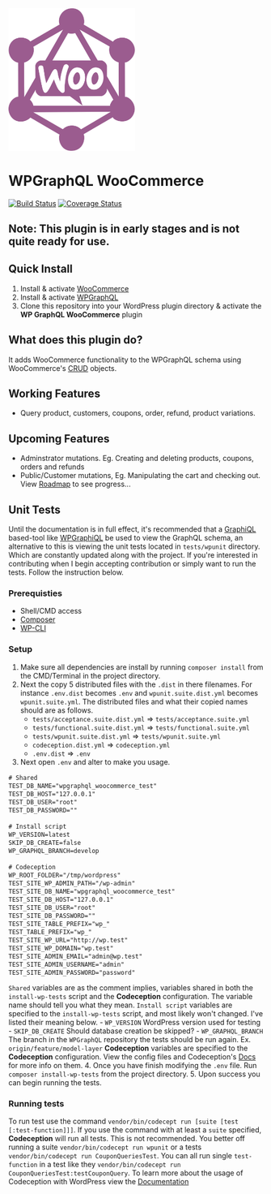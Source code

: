 <img src="./logo.svg" width="250px">

# WPGraphQL WooCommerce
[![Build Status](https://travis-ci.org/kidunot89/wp-graphql-woocommerce.svg?branch=master)](https://travis-ci.org/kidunot89/wp-graphql-woocommerce) [![Coverage Status](https://coveralls.io/repos/github/kidunot89/wp-graphql-woocommerce/badge.svg?branch=master)](https://coveralls.io/github/kidunot89/wp-graphql-woocommerce?branch=master)

## Note: This plugin is in early stages and is not quite ready for use.

## Quick Install
1. Install & activate [WooCommerce](https://woocommerce.com/)
2. Install & activate [WPGraphQL](https://www.wpgraphql.com/)
3. Clone this repository into your WordPress plugin directory & activate the **WP GraphQL WooCommerce** plugin

## What does this plugin do?
It adds WooCommerce functionality to the WPGraphQL schema using WooCommerce's [CRUD](https://github.com/woocommerce/woocommerce/wiki/CRUD-Objects-in-3.0) objects.

## Working Features
- Query product, customers, coupons, order, refund, product variations.

## Upcoming Features
- Adminstrator mutations. Eg. Creating and deleting products, coupons, orders and refunds
- Public/Customer mutations, Eg. Manipulating the cart and checking out.
View [Roadmap](https://github.com/kidunot89/wp-graphql-woocommerce/projects/1) to see progress... 

## Unit Tests 
Until the documentation is in full effect, it's recommended that a [GraphiQL](https://github.com/graphql/graphiql) based-tool like [WPGraphiQL](https://github.com/wp-graphql/wp-graphiql) be used to view the GraphQL schema, an alternative to this is viewing the unit tests located in `tests/wpunit` directory. Which are constantly updated along with the project. If you're interested in contributing when I begin accepting contribution or simply want to run the tests. Follow the instruction below.

### Prerequisties
- Shell/CMD access
- [Composer](https://getcomposer.org/)
- [WP-CLI](https://wp-cli.org/)

### Setup
1. Make sure all dependencies are install by running `composer install` from the CMD/Terminal in the project directory.
2. Next the copy 5 distributed files with the `.dist` in there filenames. For instance `.env.dist` becomes `.env` and `wpunit.suite.dist.yml` becomes `wpunit.suite.yml`. The distributed files and what their copied names should are as follows.
    - `tests/acceptance.suite.dist.yml` => `tests/acceptance.suite.yml`
    - `tests/functional.suite.dist.yml` => `tests/functional.suite.yml`
    - `tests/wpunit.suite.dist.yml` => `tests/wpunit.suite.yml`
    - `codeception.dist.yml` => `codeception.yml`
    - `.env.dist` => `.env`
3. Next open `.env` and alter to make you usage.
```
# Shared
TEST_DB_NAME="wpgraphql_woocommerce_test"
TEST_DB_HOST="127.0.0.1"
TEST_DB_USER="root"
TEST_DB_PASSWORD=""

# Install script
WP_VERSION=latest
SKIP_DB_CREATE=false
WP_GRAPHQL_BRANCH=develop

# Codeception
WP_ROOT_FOLDER="/tmp/wordpress"
TEST_SITE_WP_ADMIN_PATH="/wp-admin"
TEST_SITE_DB_NAME="wpgraphql_woocommerce_test"
TEST_SITE_DB_HOST="127.0.0.1"
TEST_SITE_DB_USER="root"
TEST_SITE_DB_PASSWORD=""
TEST_SITE_TABLE_PREFIX="wp_"
TEST_TABLE_PREFIX="wp_"
TEST_SITE_WP_URL="http://wp.test"
TEST_SITE_WP_DOMAIN="wp.test"
TEST_SITE_ADMIN_EMAIL="admin@wp.test"
TEST_SITE_ADMIN_USERNAME="admin"
TEST_SITE_ADMIN_PASSWORD="password"
```
`Shared` variables are as the comment implies, variables shared in both the `install-wp-tests` script and the **Codeception** configuration. The variable name should tell you what they mean. `Install script` variables are specified to the `install-wp-tests` script, and most likely won't changed. I've listed their meaning below.
    - `WP_VERSION` WordPress version used for testing
    - `SKIP_DB_CREATE` Should database creation be skipped?
    - `WP_GRAPHQL_BRANCH` The branch in the `WPGraphQL` repository the tests should be run again. Ex. `origin/feature/model-layer`
**Codeception** variables are specified to the **Codeception** configuration. View the config files and Codeception's [Docs](https://codeception.com/docs/reference/Configuration#Suite-Configuration) for more info on them.
4. Once you have finish modifying the `.env` file. Run `composer install-wp-tests` from the project directory.
5. Upon success you can begin running the tests.

### Running tests
To run test use the command `vendor/bin/codecept run [suite [test [:test-function]]]`. If you use the command with at least a `suite` specified, **Codeception** will run all tests. This is not recommended. You better off running a suite `vendor/bin/codecept run wpunit` or a tests `vendor/bin/codecept run CouponQueriesTest`. You can all run single `test-function` in a test like they `vendor/bin/codecept run CouponQueriesTest:testCouponQuery`. To learn more about the usage of Codeception with WordPress view the [Documentation](https://codeception.com/for/wordpress)  

